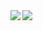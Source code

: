 <a href="https://github.com/anuraghazra/github-readme-stats">
  <img align="left" src="https://github-readme-stats.vercel.app/api?username=harutiro&count_private=true&show_icons=true" />
</a>
<a href="https://github.com/anuraghazra/github-readme-stats">
  <img align="left" src="https://github-readme-stats.vercel.app/api/top-langs/?username=harutiro&hide=SWIG,TeX,Makefile,Python,C" />
</a>
